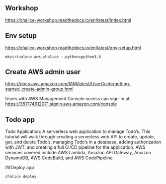## Workshop
https://chalice-workshop.readthedocs.io/en/latest/index.html

## Env setup
https://chalice-workshop.readthedocs.io/en/latest/env-setup.html

```
mkvirtualenv aws_chalice --python=python3.6
```

## Create AWS admin user
https://docs.aws.amazon.com/IAM/latest/UserGuide/getting-started_create-admin-group.html

Users with AWS Management Console access can sign-in at: https://357174612071.signin.aws.amazon.com/console

## Todo app
Todo Application: A serverless web application to manage Todo’s. This tutorial will walk through creating a serverless web API to create, update, get, and delete Todo’s, managing Todo’s in a database, adding authorization with JWT, and creating a full CI/CD pipeline for the application. AWS services covered include AWS Lambda, Amazon API Gateway, Amazon DynamoDB, AWS CodeBuild, and AWS CodePipeline.

##Deploy app
```
chalice deploy
